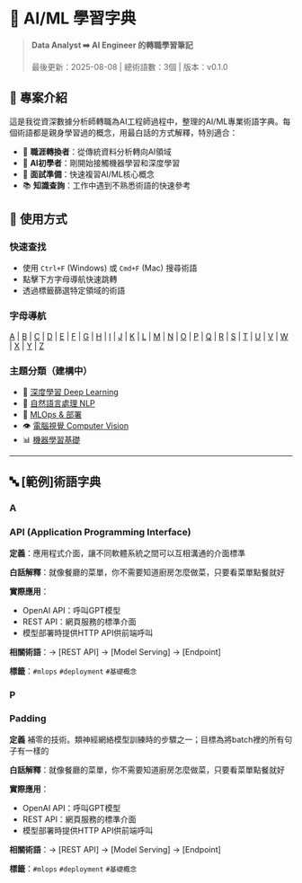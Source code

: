 # 🤖 AI/ML 學習字典

> **Data Analyst ➡️ AI Engineer 的轉職學習筆記**
> 
> 最後更新：2025-08-08 | 總術語數：3個 | 版本：v0.1.0

## 📖 專案介紹

這是我從資深數據分析師轉職為AI工程師過程中，整理的AI/ML專業術語字典。每個術語都是親身學習過的概念，用最白話的方式解釋，特別適合：

- 🔄 **職涯轉換者**：從傳統資料分析轉向AI領域
- 👶 **AI初學者**：剛開始接觸機器學習和深度學習
- 💼 **面試準備**：快速複習AI/ML核心概念
- 📚 **知識查詢**：工作中遇到不熟悉術語的快速參考

## 🎯 使用方式

### 快速查找
- 使用 `Ctrl+F` (Windows) 或 `Cmd+F` (Mac) 搜尋術語
- 點擊下方字母導航快速跳轉
- 透過標籤篩選特定領域的術語

### 字母導航
[A](#a) | [B](#b) | [C](#c) | [D](#d) | [E](#e) | [F](#f) | [G](#g) | [H](#h) | [I](#i) | [J](#j) | [K](#k) | [L](#l) | [M](#m) | [N](#n) | [O](#o) | [P](#p) | [Q](#q) | [R](#r) | [S](#s) | [T](#t) | [U](#u) | [V](#v) | [W](#w) | [X](#x) | [Y](#y) | [Z](#z)

### 主題分類（建構中）
- 🧠 [深度學習 Deep Learning](#深度學習-deep-learning)
- 💬 [自然語言處理 NLP](#自然語言處理-nlp)
- 🔧 [MLOps & 部署](#mlops--部署)
- 👁️ [電腦視覺 Computer Vision](#電腦視覺-computer-vision)
- 📊 [機器學習基礎](#機器學習基礎)

---

## 🔤 [範例]術語字典

### A

### API (Application Programming Interface)
**定義**：應用程式介面，讓不同軟體系統之間可以互相溝通的介面標準

**白話解釋**：就像餐廳的菜單，你不需要知道廚房怎麼做菜，只要看菜單點餐就好

**實際應用**：
- OpenAI API：呼叫GPT模型
- REST API：網頁服務的標準介面
- 模型部署時提供HTTP API供前端呼叫

**相關術語**：→ [REST API] → [Model Serving] → [Endpoint]

**標籤**：`#mlops` `#deployment` `#基礎概念`


### P
### Padding 
**定義** 補零的技術。類神經網絡模型訓練時的步驟之一；目標為將batch裡的所有句子有一樣的

**白話解釋**：就像餐廳的菜單，你不需要知道廚房怎麼做菜，只要看菜單點餐就好

**實際應用**：
- OpenAI API：呼叫GPT模型
- REST API：網頁服務的標準介面
- 模型部署時提供HTTP API供前端呼叫

**相關術語**：→ [REST API] → [Model Serving] → [Endpoint]

**標籤**：`#mlops` `#deployment` `#基礎概念`